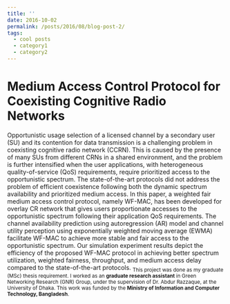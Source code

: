 ```yaml
---
title: ''
date: 2016-10-02
permalink: /posts/2016/08/blog-post-2/
tags:
  - cool posts
  - category1
  - category2
---
```




Medium Access Control Protocol for Coexisting Cognitive Radio Networks
======
Opportunistic usage selection of a licensed channel by a secondary user (SU) and its contention for data transmission is a challenging problem in coexisting cognitive radio network (CCRN). This is caused by the presence of many SUs from different CRNs in a shared environment, and the problem is further intensified when the user applications, with heterogeneous quality-of-service (QoS) requirements, require prioritized access to the opportunistic spectrum. The state-of-the-art protocols did not address the problem of efficient coexistence following both the dynamic spectrum availability and prioritized medium access. In this paper, a weighted fair medium access control protocol, namely WF-MAC, has been developed for overlay CR network that gives users proportionate accesses to the opportunistic spectrum following their application QoS requirements. The channel availability prediction using autoregression (AR) model and channel utility perception using exponentially weighted moving average (EWMA) facilitate WF-MAC to achieve more stable and fair access to the opportunistic spectrum. Our simulation experiment results depict the efficiency of the proposed WF-MAC protocol in achieving better spectrum utilization, weighted fairness, throughput, and medium access delay compared to the state-of-the-art protocols. <sub>This project was done as my graduate (MSc) thesis requirement. I worked as an **graduate research assistant** in Green Networking Research (GNR) Group, under the supervision of Dr. Abdur Razzaque, at the University of Dhaka. This work was funded by the **Ministry of Information and Computer Technology, Bangladesh**.</sub>